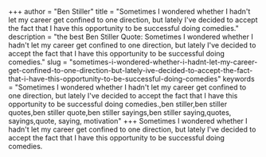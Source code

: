+++
author = "Ben Stiller"
title = "Sometimes I wondered whether I hadn't let my career get confined to one direction, but lately I've decided to accept the fact that I have this opportunity to be successful doing comedies."
description = "the best Ben Stiller Quote: Sometimes I wondered whether I hadn't let my career get confined to one direction, but lately I've decided to accept the fact that I have this opportunity to be successful doing comedies."
slug = "sometimes-i-wondered-whether-i-hadnt-let-my-career-get-confined-to-one-direction-but-lately-ive-decided-to-accept-the-fact-that-i-have-this-opportunity-to-be-successful-doing-comedies"
keywords = "Sometimes I wondered whether I hadn't let my career get confined to one direction, but lately I've decided to accept the fact that I have this opportunity to be successful doing comedies.,ben stiller,ben stiller quotes,ben stiller quote,ben stiller sayings,ben stiller saying,quotes, sayings,quote, saying, motivation"
+++
Sometimes I wondered whether I hadn't let my career get confined to one direction, but lately I've decided to accept the fact that I have this opportunity to be successful doing comedies.
